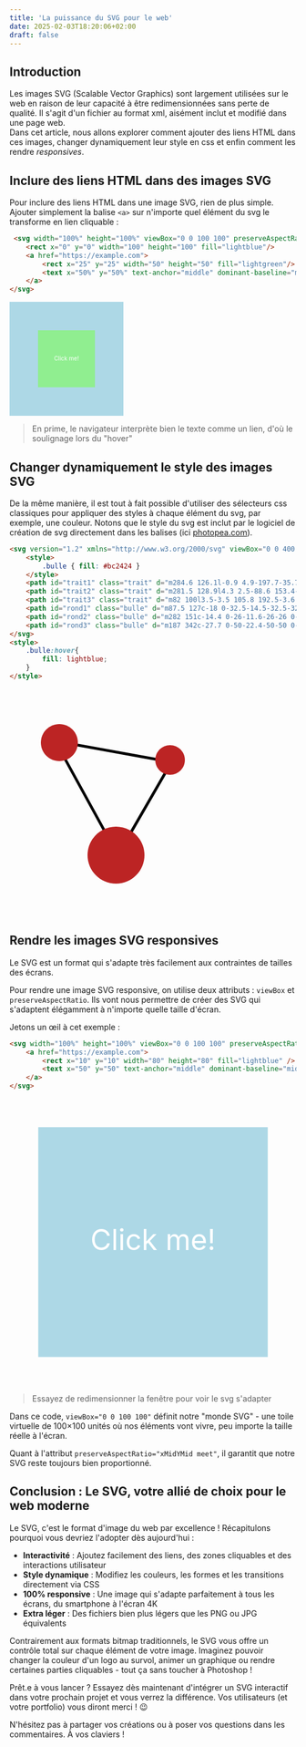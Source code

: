 ```yaml
---
title: 'La puissance du SVG pour le web'
date: 2025-02-03T18:20:06+02:00
draft: false
---
```


## Introduction

Les images SVG (Scalable Vector Graphics) sont largement utilisées sur le web en raison de leur capacité à être redimensionnées sans perte de qualité. Il s'agit d'un fichier au format xml, aisément inclut et modifié dans une page web.  
Dans cet article, nous allons explorer comment ajouter des liens HTML dans ces images, changer dynamiquement leur style en css et enfin comment les rendre _responsives_.

## Inclure des liens HTML dans des images SVG

Pour inclure des liens HTML dans une image SVG, rien de plus simple. Ajouter simplement la balise `<a>` sur n'importe quel élément du svg le transforme en lien cliquable :

```html
 <svg width="100%" height="100%" viewBox="0 0 100 100" preserveAspectRatio="xMidYMid meet" xmlns="http://www.w3.org/2000/svg">
    <rect x="0" y="0" width="100" height="100" fill="lightblue"/>
    <a href="https://example.com">
        <rect x="25" y="25" width="50" height="50" fill="lightgreen"/>
        <text x="50%" y="50%" text-anchor="middle" dominant-baseline="middle" fill="white" font-size="5px">Click me!</text>
    </a>
</svg>
```
 <svg width="200" height="200" xmlns="http://www.w3.org/2000/svg">
    <rect x="0" y="0" width="200" height="200" fill="lightblue"/>
    <a href="https://example.com">
        <rect x="50" y="50" width="100" height="100" fill="lightgreen"/>
        <text x="50%" y="50%" text-anchor="middle" dominant-baseline="middle" fill="white" font-size="10px">Click me!</text>
    </a>
</svg>

> En prime, le navigateur interprète bien le texte comme un lien, d'où le soulignage lors du "hover"

## Changer dynamiquement le style des images SVG
De la même manière, il est tout à fait possible d'utiliser des sélecteurs css classiques pour appliquer des styles à chaque élément du svg, par exemple, une couleur. Notons que le style du svg est inclut par le logiciel de création de svg directement dans les balises (ici [photopea.com](photopea.com)).

```html
<svg version="1.2" xmlns="http://www.w3.org/2000/svg" viewBox="0 0 400 400" width="400" height="400">	
	<style>
		.bulle { fill: #bc2424 } 
	</style>
	<path id="trait1" class="trait" d="m284.6 126.1l-0.9 4.9-197.7-35.7 0.9-4.9z"/>
	<path id="trait2" class="trait" d="m281.5 128.9l4.3 2.5-88.6 153.4-4.3-2.5z"/>
	<path id="trait3" class="trait" d="m82 100l3.5-3.5 105.8 192.5-3.6 3.5z"/>
	<path id="rond1" class="bulle" d="m87.5 127c-18 0-32.5-14.5-32.5-32.5 0-18 14.5-32.5 32.5-32.5 18 0 32.5 14.5 32.5 32.5 0 18-14.5 32.5-32.5 32.5z"/>
	<path id="rond2" class="bulle" d="m282 151c-14.4 0-26-11.6-26-26 0-14.4 11.6-26 26-26 14.4 0 26 11.6 26 26 0 14.4-11.6 26-26 26z"/>
	<path id="rond3" class="bulle" d="m187 342c-27.7 0-50-22.4-50-50 0-27.6 22.3-50 50-50 27.7 0 50 22.4 50 50 0 27.6-22.3 50-50 50z"/>
</svg>
<style>
    .bulle:hover{
        fill: lightblue;
    }
</style>
```

<svg version="1.2" xmlns="http://www.w3.org/2000/svg" viewBox="0 0 400 400" width="400" height="400">	
	<style>
		.bulle { fill: #bc2424 } 
	</style>
	<path id="trait1" class="trait" d="m284.6 126.1l-0.9 4.9-197.7-35.7 0.9-4.9z"/>
	<path id="trait2" class="trait" d="m281.5 128.9l4.3 2.5-88.6 153.4-4.3-2.5z"/>
	<path id="trait3" class="trait" d="m82 100l3.5-3.5 105.8 192.5-3.6 3.5z"/>
	<path id="rond1" class="bulle" d="m87.5 127c-18 0-32.5-14.5-32.5-32.5 0-18 14.5-32.5 32.5-32.5 18 0 32.5 14.5 32.5 32.5 0 18-14.5 32.5-32.5 32.5z"/>
	<path id="rond2" class="bulle" d="m282 151c-14.4 0-26-11.6-26-26 0-14.4 11.6-26 26-26 14.4 0 26 11.6 26 26 0 14.4-11.6 26-26 26z"/>
	<path id="rond3" class="bulle" d="m187 342c-27.7 0-50-22.4-50-50 0-27.6 22.3-50 50-50 27.7 0 50 22.4 50 50 0 27.6-22.3 50-50 50z"/>
</svg>
<style>
    .bulle:hover{
        fill: lightblue;
    }
</style>

## Rendre les images SVG responsives

Le SVG est un format qui s'adapte très facilement aux contraintes de tailles des écrans. 

Pour rendre une image SVG responsive, on utilise deux attributs : `viewBox` et `preserveAspectRatio`. Ils vont nous permettre de créer des SVG qui s'adaptent élégamment à n'importe quelle taille d'écran.

Jetons un œil à cet exemple :

```html
<svg width="100%" height="100%" viewBox="0 0 100 100" preserveAspectRatio="xMidYMid meet" xmlns="http://www.w3.org/2000/svg">
    <a href="https://example.com">
        <rect x="10" y="10" width="80" height="80" fill="lightblue" />
        <text x="50" y="50" text-anchor="middle" dominant-baseline="middle" fill="white" font-size="10px">Click me!</text>
    </a>
</svg>
```

<svg width="100%" height="100%" viewBox="0 0 100 100" preserveAspectRatio="xMidYMid meet" xmlns="http://www.w3.org/2000/svg">
    <a href="https://example.com">
        <rect x="10" y="10" width="80" height="80" fill="lightblue" />
        <text x="50" y="50" text-anchor="middle" dominant-baseline="middle" fill="white" font-size="10px">Click me!</text>
    </a>
</svg>

> Essayez de redimensionner la fenêtre pour voir le svg s'adapter

Dans ce code, `viewBox="0 0 100 100"` définit notre "monde SVG" - une toile virtuelle de 100×100 unités où nos éléments vont vivre, peu importe la taille réelle à l'écran.

Quant à l'attribut `preserveAspectRatio="xMidYMid meet"`, il garantit que notre SVG reste toujours bien proportionné.

## Conclusion : Le SVG, votre allié de choix pour le web moderne

Le SVG, c'est le format d'image du web par excellence ! Récapitulons pourquoi vous devriez l'adopter dès aujourd'hui :

- **Interactivité** : Ajoutez facilement des liens, des zones cliquables et des interactions utilisateur
- **Style dynamique** : Modifiez les couleurs, les formes et les transitions directement via CSS
- **100% responsive** : Une image qui s'adapte parfaitement à tous les écrans, du smartphone à l'écran 4K
- **Extra léger** : Des fichiers bien plus légers que les PNG ou JPG équivalents

Contrairement aux formats bitmap traditionnels, le SVG vous offre un contrôle total sur chaque élément de votre image. Imaginez pouvoir changer la couleur d'un logo au survol, animer un graphique ou rendre certaines parties cliquables - tout ça sans toucher à Photoshop !

Prêt.e à vous lancer ? Essayez dès maintenant d'intégrer un SVG interactif dans votre prochain projet et vous verrez la différence. Vos utilisateurs (et votre portfolio) vous diront merci ! 😉

N'hésitez pas à partager vos créations ou à poser vos questions dans les commentaires. À vos claviers !